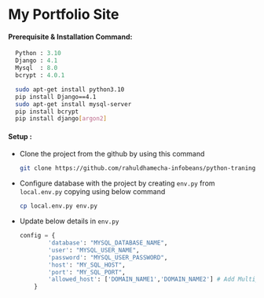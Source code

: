 # My Portfolio Site

#### Prerequisite & Installation Command:
```python
  Python : 3.10
  Django : 4.1
  Mysql  : 8.0
  bcrypt : 4.0.1
``` 
```bash
  sudo apt-get install python3.10
  pip install Django==4.1
  sudo apt-get install mysql-server
  pip install bcrypt
  pip install django[argon2]
```

#### Setup :
- Clone the project from the github by using this command
  ```bash
  git clone https://github.com/rahuldhamecha-infobeans/python-traning.git  
  ``` 
- Configure database with the project by creating `env.py` from `local.env.py` copying using below command 
  ```bash
  cp local.env.py env.py 
  ```
- Update below details in `env.py`
  ```python
  config = {
          'database': "MYSQL_DATABASE_NAME",
          'user': "MYSQL_USER_NAME",
          'password': "MYSQL_USER_PASSWORD",
          'host': "MY_SQL_HOST",
          'port': "MY_SQL_PORT",
          'allowed_host': ['DOMAIN_NAME1','DOMAIN_NAME2'] # Add Multiple Domain if required in array
      }
  ```